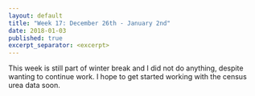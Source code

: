 ```yaml
---
layout: default
title: "Week 17: December 26th - January 2nd"
date: 2018-01-03
published: true
excerpt_separator: <excerpt>
---
```

This week is still part of winter break and I did not do anything, despite wanting to continue work. I hope to get started working with the census urea data soon.

